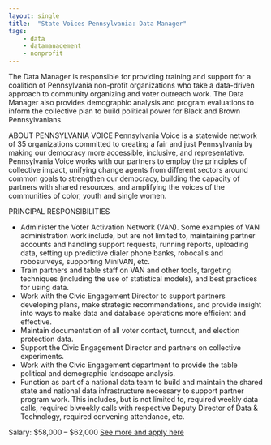 ```yaml
---
layout: single
title:  "State Voices Pennsylvania: Data Manager"
tags: 
    - data
    - datamanagement
    - nonprofit
---
```


The Data Manager is responsible for providing training and support for a coalition of Pennsylvania non-profit organizations who take a data-driven approach to community organizing and voter outreach work. The Data Manager also provides demographic analysis and program evaluations to inform the collective plan to build political power for Black and Brown Pennsylvanians.

ABOUT PENNSYLVANIA VOICE
Pennsylvania Voice is a statewide network of 35 organizations committed to creating a fair and just Pennsylvania by making our democracy more accessible, inclusive, and representative. Pennsylvania Voice works with our partners to employ the principles of collective impact, unifying change agents from different sectors around common goals to strengthen our democracy, building the capacity of partners with shared resources, and amplifying the voices of the communities of color, youth and single women.

PRINCIPAL RESPONSIBILITIES
* Administer the Voter Activation Network (VAN). Some examples of VAN administration work include, but are not limited to, maintaining partner accounts and handling support requests, running reports, uploading data, setting up predictive dialer phone banks, robocalls and robosurveys, supporting MiniVAN, etc.
* Train partners and table staff on VAN and other tools, targeting techniques (including the use of statistical models), and best practices for using data.
* Work with the Civic Engagement Director to support partners developing plans, make strategic recommendations, and provide insight into ways to make data and database operations more efficient and effective.
* Maintain documentation of all voter contact, turnout, and election protection data.
* Support the Civic Engagement Director and partners on collective experiments.
* Work with the Civic Engagement department to provide the table political and demographic landscape analysis.
* Function as part of a national data team to build and maintain the shared state and national data infrastructure necessary to support partner program work. This includes, but is not limited to, required weekly data calls, required biweekly calls with respective Deputy Director of Data & Technology, required convening attendance, etc.

Salary: $58,000 – $62,000 
[See more and apply here](https://statevoices.org/careers/data-manager/)
